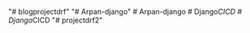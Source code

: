 "# blogprojectdrf" 
"# Arpan-django" 
#   A r p a n - d j a n g o  
 #   D j a n g o _ C I C D  
 #   D j a n g o _ C I C D  
 "# projectdrf2" 
